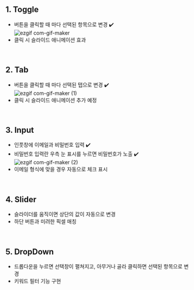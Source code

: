 ## 1. Toggle
- 버튼을 클릭할 때 마다 선택된 항목으로 변경 ✔️ <br/>
![ezgif com-gif-maker](https://user-images.githubusercontent.com/97436315/167864272-5be50009-3d1d-4fab-9da6-ea115e7e4a39.gif)
- 클릭 시 슬라이드 애니메이션 효과
<br />

## 2. Tab
-  버튼을 클릭할 때 마다 선택된 탭으로 변경 ✔️ <br/>
![ezgif com-gif-maker (1)](https://user-images.githubusercontent.com/97436315/167864914-cf54734e-f34f-4cbb-9ce1-5a6b8b41a02e.gif)
-  클릭 시 슬라이드 애니메이션 추가 예정

<br />

## 3. Input
- 인풋창에 이메일과 비밀번호 입력 ✔️
- 비밀번호 입력란 우측 눈 표시를 누르면 비밀번호가 노출 ✔️
![ezgif com-gif-maker (2)](https://user-images.githubusercontent.com/97436315/168082485-2c3f2297-9baa-4798-b853-da7825aa9f64.gif)
- 이메일 형식에 맞을 경우 자동으로 체크 표시

<br />

## 4. Slider
- 슬라이더를 움직이면 상단의 값이 자동으로 변경
- 하단 버튼과 미려한 픽셀 매칭

<br />

## 5. DropDown
- 드롭다운을 누르면 선택창이 펼쳐지고, 아무거나 골라 클릭하면 선택된 항목으로 변경
- 키워드 필터 기능 구현


